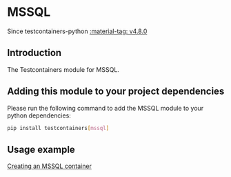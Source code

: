 # MSSQL

Since testcontainers-python <a href="https://github.com/testcontainers/testcontainers-python/releases/tag/v4.8.0"><span class="tc-version">:material-tag: v4.8.0</span></a>

## Introduction

The Testcontainers module for MSSQL.

## Adding this module to your project dependencies

Please run the following command to add the MSSQL module to your python dependencies:

```bash
pip install testcontainers[mssql]
```

## Usage example

<!--codeinclude-->

[Creating an MSSQL container](../modules/mssql/example_basic.py)

<!--/codeinclude-->
